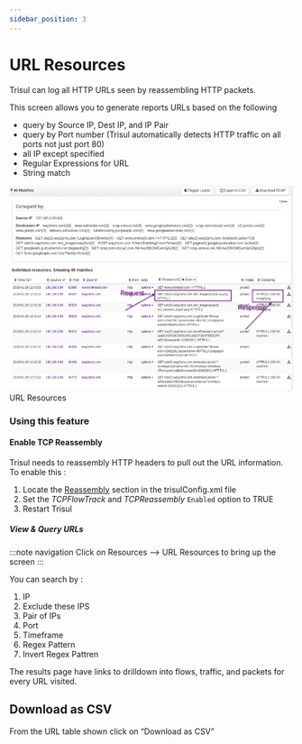 ```yaml
---
sidebar_position: 3
--- 
```


# URL Resources

Trisul can log all HTTP URLs seen by reassembling HTTP packets.

This screen allows you to generate reports URLs based on the following

- query by Source IP, Dest IP, and IP Pair
- query by Port number (Trisul automatically detects HTTP traffic on all
  ports not just port 80)
- all IP except specified
- Regular Expressions for URL
- String match

![](images/url_resources.png)  
URL Resources

### Using this feature

#### Enable TCP Reassembly

Trisul needs to reassembly HTTP headers to pull out the URL information.
To enable this :

1. Locate the [Reassembly](/docs/ref/trisulconfig#reassembly)
   section in the trisulConfig.xml file
2. Set the *TCPFlowTrack* and *TCPReassembly* `Enabled` option to TRUE
3. Restart Trisul

##### View & Query URLs

:::note navigation
Click on Resources —\> URL Resources to bring up the screen
:::

You can search by :

1. IP
2. Exclude these IPS
3. Pair of IPs
4. Port
5. Timeframe
6. Regex Pattern
7. Invert Regex Pattren

The results page have links to drilldown into flows, traffic, and
packets for every URL visited.

## Download as CSV

From the URL table shown click on “Download as CSV”
